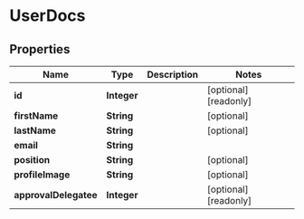 

# UserDocs


## Properties

| Name | Type | Description | Notes |
|------------ | ------------- | ------------- | -------------|
|**id** | **Integer** |  |  [optional] [readonly] |
|**firstName** | **String** |  |  [optional] |
|**lastName** | **String** |  |  [optional] |
|**email** | **String** |  |  |
|**position** | **String** |  |  [optional] |
|**profileImage** | **String** |  |  [optional] |
|**approvalDelegatee** | **Integer** |  |  [optional] [readonly] |



